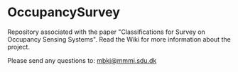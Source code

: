 # OccupancySurvey
Repository associated with the paper "Classifications for Survey on Occupancy Sensing Systems". Read the Wiki for more information about the project.

Please send any questions to: mbkj@mmmi.sdu.dk
